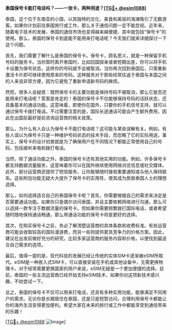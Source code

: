 **泰国保号卡能打电话吗？——一张卡，两种用途？[[TG💪+ @esim1088](https://t.me/s/esim1088)]**

泰国，这个位于东南亚的小国，以其独特的文化、美食和美丽的海滩吸引了无数游客。如果你计划前往泰国旅行或工作，那么关于通信问题一定不能忽视。近年来，随着电子技术的发展，泰国的通信市场也变得越来越便捷，其中就包括“保号卡”的使用。那么，泰国的保号卡到底能不能用来打电话呢？今天我们就来详细探讨一下这个问题。

首先，我们需要了解什么是泰国的保号卡。保号卡，顾名思义，就是一种保留手机号码的服务卡。当你暂时离开泰国时，比如回国探亲或者短期出差，你可以将手机卡设置为保号状态，这样你的号码就不会被取消。当你再次回到泰国后，只需重新激活卡片即可继续使用原来的号码。这种服务对于那些经常往返于泰国与本国之间的人来说非常方便，因为它避免了重新申请新号码的麻烦。

然而，很多人会疑惑：既然保号卡的主要功能是保持号码不被取消，那么它是否还能用来打电话呢？答案是肯定的！泰国的保号卡不仅能够保持号码的活跃状态，还具备基本的通话功能。这意味着，即使你在国外，只要你的手机信号支持，就可以通过保号卡拨打电话。不过需要注意的是，国际长途通话可能会产生额外费用，因此在出国前最好提前咨询运营商的相关政策。

那么，为什么有人会认为保号卡不能打电话呢？这可能与某些误解有关。例如，有些人误以为保号卡只是一种维护号码状态的技术手段，而忽略了它的实际用途。事实上，保号卡的设计初衷就是为了确保用户在不同情况下都能正常使用自己的号码，包括接听来电和拨打电话。

当然，除了通话功能之外，泰国的保号卡还有其他实用的功能。例如，许多保号卡都支持数据流量服务，这意味着你可以在国外继续使用网络浏览信息或社交媒体。此外，部分运营商还提供了短信服务，让你能够随时接收重要通知或与他人保持联系。这些附加功能无疑大大提升了保号卡的实用性，使其成为旅居泰国人士的理想选择。

那么，如何选择适合自己的泰国保号卡呢？首先，你需要根据自己的需求来决定是否需要通话功能。如果你只是偶尔访问泰国，并且主要依赖网络进行沟通，那么可以选择一款专注于数据流量的保号卡。但如果你需要频繁拨打国际电话，或者希望随时随地保持通话畅通，那么带通话功能的保号卡将是更好的选择。

其次，在购买保号卡之前，务必了解清楚运营商的具体条款和收费标准。有些运营商可能会收取较高的国际漫游费，而另一些则提供更具竞争力的价格方案。因此，建议在出发前做好充分的研究，比较多家运营商的服务内容和价格，以便找到最适合自己需求的选项。

最后，值得一提的是，现代科技的发展已经让传统的实体SIM卡逐渐被eSIM所取代。eSIM是一种嵌入式SIM卡，可以直接安装在手机或其他设备中，无需更换物理卡。对于经常需要更换国家的用户来说，eSIM无疑是一个更加便捷的选择。目前，泰国的一些主流运营商已经开始支持eSIM技术，如果你对这项新技术感兴趣，不妨尝试一下。

总之，泰国的保号卡不仅可以用来打电话，还具有多种实用功能，能够满足不同用户的需求。无论你是长期居住在泰国，还是只是短暂访问，合理利用保号卡都能让你的海外生活变得更加便利。希望大家在未来的旅行或工作中都能享受到通信带来的乐趣！

[[TG💪+ @esim1088](https://t.me/s/esim1088) ![Image](https://i.postimg.cc/4NQfJmqS/Snipaste-2025-05-13-00-14-12.png)]
